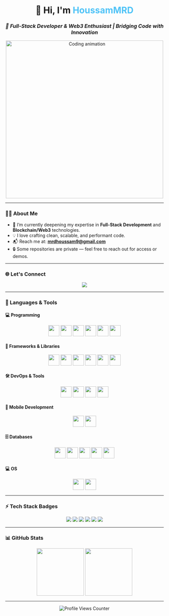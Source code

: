 <h1 align="center">👋 Hi, I'm <span style="color:#4FC3F7;">HoussamMRD</span></h1>
<h3 align="center" style="font-style: italic;">🚀 Full-Stack Developer & Web3 Enthusiast | Bridging Code with Innovation</h3>

<div align="center">
  <img src="https://i.pinimg.com/originals/90/70/32/9070324cdfc07c68d60eed0c39e77573.gif" width="500" alt="Coding animation" />
</div>

<hr/>

### 🙋‍♂️ About Me

- 🔭 I’m currently deepening my expertise in **Full-Stack Development** and **Blockchain/Web3** technologies.  
- 💡 I love crafting clean, scalable, and performant code.  
- 📬 Reach me at: **mrdhoussam9@gmail.com**  
- 🔒 Some repositories are private — feel free to reach out for access or demos.  

---

### 🌐 Let's Connect

<p align="center">
  <a href="https://linkedin.com/in/houssam-mridi" target="_blank">
    <img src="https://img.shields.io/badge/LinkedIn-%230077B5.svg?&style=for-the-badge&logo=linkedin&logoColor=white" />
  </a>
</p>

---

### 🧠 Languages & Tools

#### 💻 Programming
<p align="center">
  <img src="https://cdn.jsdelivr.net/gh/devicons/devicon/icons/c/c-original.svg" height="35" />
  <img src="https://cdn.jsdelivr.net/gh/devicons/devicon/icons/cplusplus/cplusplus-original.svg" height="35" />
  <img src="https://cdn.jsdelivr.net/gh/devicons/devicon/icons/java/java-original.svg" height="35" />
  <img src="https://cdn.jsdelivr.net/gh/devicons/devicon/icons/python/python-original.svg" height="35" />
  <img src="https://cdn.jsdelivr.net/gh/devicons/devicon/icons/javascript/javascript-original.svg" height="35" />
  <img src="https://cdn.jsdelivr.net/gh/devicons/devicon/icons/typescript/typescript-original.svg" height="35" />
</p>

#### 🧩 Frameworks & Libraries
<p align="center">
  <img src="https://cdn.jsdelivr.net/gh/devicons/devicon/icons/react/react-original.svg" height="35" />
  <img src="https://cdn.jsdelivr.net/gh/devicons/devicon/icons/angularjs/angularjs-original.svg" height="35" />
  <img src="https://cdn.jsdelivr.net/gh/devicons/devicon/icons/spring/spring-original.svg" height="35" />
  <img src="https://cdn.jsdelivr.net/gh/devicons/devicon/icons/django/django-plain.svg" height="35" />
  <img src="https://cdn.jsdelivr.net/gh/devicons/devicon/icons/flask/flask-original.svg" height="35" />
  <img src="https://cdn.jsdelivr.net/gh/devicons/devicon/icons/bootstrap/bootstrap-original.svg" height="35" />
</p>

#### 🛠 DevOps & Tools
<p align="center">
  <img src="https://cdn.jsdelivr.net/gh/devicons/devicon/icons/docker/docker-original.svg" height="35" />
  <img src="https://cdn.jsdelivr.net/gh/devicons/devicon/icons/git/git-original.svg" height="35" />
  <img src="https://cdn.jsdelivr.net/gh/devicons/devicon/icons/jira/jira-original.svg" height="35" />
  <img src="https://cdn.jsdelivr.net/gh/devicons/devicon/icons/jenkins/jenkins-original.svg" height="35" />
</p>

#### 📱 Mobile Development
<p align="center">
  <img src="https://cdn.jsdelivr.net/gh/devicons/devicon/icons/flutter/flutter-original.svg" height="35" />
  <img src="https://cdn.jsdelivr.net/gh/devicons/devicon/icons/android/android-original.svg" height="35" />
</p>

#### 🗄 Databases
<p align="center">
  <img src="https://cdn.jsdelivr.net/gh/devicons/devicon/icons/mysql/mysql-original.svg" height="35" />
  <img src="https://cdn.jsdelivr.net/gh/devicons/devicon/icons/postgresql/postgresql-original.svg" height="35" />
  <img src="https://cdn.jsdelivr.net/gh/devicons/devicon/icons/oracle/oracle-original.svg" height="35" />
  <img src="https://cdn.jsdelivr.net/gh/devicons/devicon/icons/firebase/firebase-plain.svg" height="35" />
  <img src="https://cdn.jsdelivr.net/gh/devicons/devicon/icons/mongodb/mongodb-original-wordmark.svg" height="35" />
</p>

#### 💻 OS
<p align="center">
  <img src="https://cdn.jsdelivr.net/gh/devicons/devicon/icons/windows8/windows8-original.svg" height="35" />
  <img src="https://cdn.jsdelivr.net/gh/devicons/devicon/icons/linux/linux-original.svg" height="35" />
</p>

---

### ⚡ Tech Stack Badges
<p align="center">
  <img src="https://img.shields.io/badge/C++-00599C?style=for-the-badge&logo=c%2B%2B&logoColor=white" />
  <img src="https://img.shields.io/badge/Python-3776AB?style=for-the-badge&logo=python&logoColor=white" />
  <img src="https://img.shields.io/badge/React-20232a?style=for-the-badge&logo=react&logoColor=61dafb" />
  <img src="https://img.shields.io/badge/Angular-DD0031?style=for-the-badge&logo=angular&logoColor=white" />
  <img src="https://img.shields.io/badge/Spring-6DB33F?style=for-the-badge&logo=spring&logoColor=white" />
  <img src="https://img.shields.io/badge/Docker-0db7ed?style=for-the-badge&logo=docker&logoColor=white" />
</p>

---

### 📊 GitHub Stats
<p align="center">
  <img src="https://github-readme-stats.vercel.app/api?username=HoussamMRD&show_icons=true&theme=tokyonight" height="150" />
  <img src="https://github-readme-streak-stats.herokuapp.com?user=HoussamMRD&theme=tokyonight" height="150" />
</p>

---

<div align="center">
  <img src="https://komarev.com/ghpvc/?username=HoussamMRD&label=Profile+Views&color=blue&style=flat-square" alt="Profile Views Counter"/>
</div>
